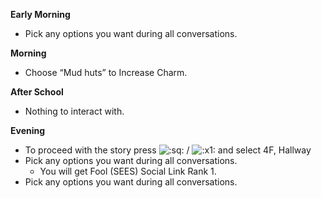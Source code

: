 **Early Morning**

- Pick any options you want during all conversations.

**Morning**

- Choose “Mud huts” to Increase Charm.

**After School**

- Nothing to interact with.

**Evening**

- To proceed with the story press ![:sq:](/assets/square.png) / ![:x1:](/assets/x1.png) and select 4F, Hallway
- Pick any options you want during all conversations.
  - You will get Fool (SEES) Social Link Rank 1.
- Pick any options you want during all conversations.
